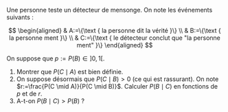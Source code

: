 Une personne teste un détecteur de mensonge. On note les événements suivants :

$$
\begin{aligned}
& A:=\{\text { la personne dit la vérité }\} \\
& B:=\{\text { la personne ment }\} \\
& C:=\{\text { le détecteur conclut que "la personne ment" }\}
\end{aligned}
$$

On suppose que $p:=P(B) \in] 0,1[$.

1. Montrer que $P(C \mid A)$ est bien définie.
2. On suppose désormais que $P(C \mid B)>0$ (ce qui est rassurant). On note $r:=\frac{P(C \mid A)}{P(C \mid B)}$. Calculer $P(B \mid C)$ en fonctions de $p$ et de $r$.
3. A-t-on $P(B \mid C)>P(B)$ ?